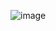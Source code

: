 ![image](https://github.com/brunosp-49/wdd230/assets/99160023/8891e086-b60f-4f8f-81e2-71fb451232d8)

